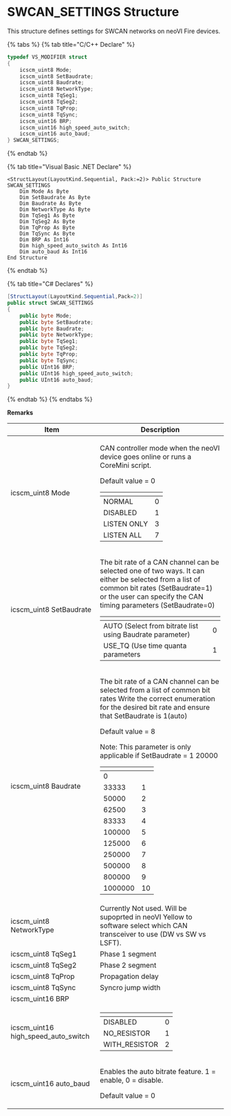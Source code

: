 # SWCAN\_SETTINGS Structure

This structure defines settings for SWCAN networks on neoVI Fire devices.

{% tabs %}
{% tab title="C/C++ Declare" %}
```cpp
typedef VS_MODIFIER struct
{
    icscm_uint8 Mode;
    icscm_uint8 SetBaudrate;
    icscm_uint8 Baudrate;
    icscm_uint8 NetworkType;
    icscm_uint8 TqSeg1;
    icscm_uint8 TqSeg2;
    icscm_uint8 TqProp;
    icscm_uint8 TqSync;
    icscm_uint16 BRP;
    icscm_uint16 high_speed_auto_switch;
    icscm_uint16 auto_baud;
} SWCAN_SETTINGS;
```
{% endtab %}

{% tab title="Visual Basic .NET Declare" %}
```vbnet
<StructLayout(LayoutKind.Sequential, Pack:=2)> Public Structure SWCAN_SETTINGS
    Dim Mode As Byte
    Dim SetBaudrate As Byte
    Dim Baudrate As Byte
    Dim NetworkType As Byte
    Dim TqSeg1 As Byte
    Dim TqSeg2 As Byte
    Dim TqProp As Byte
    Dim TqSync As Byte
    Dim BRP As Int16
    Dim high_speed_auto_switch As Int16
    Dim auto_baud As Int16
End Structure
```
{% endtab %}

{% tab title="C# Declares" %}
```csharp
[StructLayout(LayoutKind.Sequential,Pack=2)]
public struct SWCAN_SETTINGS
{
    public byte Mode;
    public byte SetBaudrate;
    public byte Baudrate;
    public byte NetworkType;
    public byte TqSeg1;
    public byte TqSeg2;
    public byte TqProp;
    public byte TqSync;
    public UInt16 BRP;
    public UInt16 high_speed_auto_switch;
    public UInt16 auto_baud;
}
```
{% endtab %}
{% endtabs %}

**Remarks**

| Item                                    | Description                                                                                                                                                                                                                                                                                                                                                                                                                                                                                                                                                                                                                                                                                                                                                |
| --------------------------------------- | ---------------------------------------------------------------------------------------------------------------------------------------------------------------------------------------------------------------------------------------------------------------------------------------------------------------------------------------------------------------------------------------------------------------------------------------------------------------------------------------------------------------------------------------------------------------------------------------------------------------------------------------------------------------------------------------------------------------------------------------------------------- |
| icscm\_uint8 Mode                       | <p>CAN controller mode when the neoVI device goes online or runs a CoreMini script.</p><p>Default value = 0</p><table data-header-hidden><thead><tr><th></th><th></th></tr></thead><tbody><tr><td>NORMAL</td><td>0</td></tr><tr><td>DISABLED</td><td>1</td></tr><tr><td>LISTEN ONLY</td><td>3</td></tr><tr><td>LISTEN ALL</td><td>7</td></tr></tbody></table>                                                                                                                                                                                                                                                                                                                                                                                              |
| icscm\_uint8 SetBaudrate                | <p>The bit rate of a CAN channel can be selected one of two ways. It can either be selected from a list of common bit rates (SetBaudrate=1) or the user can specify the CAN timing parameters (SetBaudrate=0)</p><table data-header-hidden><thead><tr><th></th><th></th></tr></thead><tbody><tr><td>AUTO (Select from bitrate list using Baudrate parameter)</td><td>0</td></tr><tr><td>USE_TQ (Use time quanta parameters</td><td>1</td></tr></tbody></table>                                                                                                                                                                                                                                                                                             |
| icscm\_uint8 Baudrate                   | <p>The bit rate of a CAN channel can be selected from a list of common bit rates Write the correct enumeration for the desired bit rate and ensure that SetBaudrate is 1(auto)</p><p>Default value = 8</p><p>Note: This parameter is only applicable if SetBaudrate = 1 20000</p><table data-header-hidden><thead><tr><th></th><th></th></tr></thead><tbody><tr><td>0</td><td></td></tr><tr><td>33333</td><td>1</td></tr><tr><td>50000</td><td>2</td></tr><tr><td>62500</td><td>3</td></tr><tr><td>83333</td><td>4</td></tr><tr><td>100000</td><td>5</td></tr><tr><td>125000</td><td>6</td></tr><tr><td>250000</td><td>7</td></tr><tr><td>500000</td><td>8</td></tr><tr><td>800000</td><td>9</td></tr><tr><td>1000000</td><td>10</td></tr></tbody></table> |
| icscm\_uint8 NetworkType                | Currently Not used. Will be supoprted in neoVI Yellow to software select which CAN transceiver to use (DW vs SW vs LSFT).                                                                                                                                                                                                                                                                                                                                                                                                                                                                                                                                                                                                                                  |
| icscm\_uint8 TqSeg1                     | Phase 1 segment                                                                                                                                                                                                                                                                                                                                                                                                                                                                                                                                                                                                                                                                                                                                            |
| icscm\_uint8 TqSeg2                     | Phase 2 segment                                                                                                                                                                                                                                                                                                                                                                                                                                                                                                                                                                                                                                                                                                                                            |
| icscm\_uint8 TqProp                     | Propagation delay                                                                                                                                                                                                                                                                                                                                                                                                                                                                                                                                                                                                                                                                                                                                          |
| icscm\_uint8 TqSync                     | Syncro jump width                                                                                                                                                                                                                                                                                                                                                                                                                                                                                                                                                                                                                                                                                                                                          |
| icscm\_uint16 BRP                       |                                                                                                                                                                                                                                                                                                                                                                                                                                                                                                                                                                                                                                                                                                                                                            |
| icscm\_uint16 high\_speed\_auto\_switch | <p></p><table data-header-hidden><thead><tr><th></th><th></th></tr></thead><tbody><tr><td>DISABLED</td><td>0</td></tr><tr><td>NO_RESISTOR</td><td>1</td></tr><tr><td>WITH_RESISTOR</td><td>2</td></tr></tbody></table>                                                                                                                                                                                                                                                                                                                                                                                                                                                                                                                                     |
| icscm\_uint16 auto\_baud                | <p>Enables the auto bitrate feature. 1 = enable, 0 = disable.</p><p>Default value = 0</p>                                                                                                                                                                                                                                                                                                                                                                                                                                                                                                                                                                                                                                                                  |
